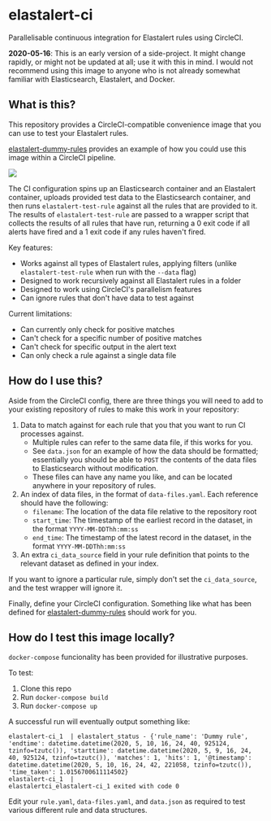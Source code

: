 # elastalert-ci

Parallelisable continuous integration for Elastalert rules using CircleCI.

**2020-05-16**: This is an early version of a side-project. It might change rapidly,
or might not be updated at all; use it with this in mind. I would not recommend
using this image to anyone who is not already somewhat familiar with Elasticsearch,
Elastalert, and Docker.

## What is this?

This repository provides a CircleCI-compatible convenience image that you can
use to test your Elastalert rules.

[elastalert-dummy-rules](https://github.com/ferozsalam/elastalert-dummy-rules)
provides an example of how you could use this image within a CircleCI pipeline.

![](https://padlock.argh.in/images/circleci.png)

The CI configuration spins up an Elasticsearch container and an Elastalert 
container, uploads provided test data to the Elasticsearch container, and then
runs `elastalert-test-rule` against all the rules that are provided to it.
The results of `elastalert-test-rule` are passed to a wrapper script that
collects the results of all rules that have run, returning a 0 exit code if all
alerts have fired and a 1 exit code if any rules haven't fired.

Key features:

- Works against all types of Elastalert rules, applying filters
  (unlike `elastalert-test-rule` when run with the `--data` flag)
- Designed to work recursively against all Elastalert rules in a folder
- Designed to work using CircleCI's parallelism features
- Can ignore rules that don't have data to test against

Current limitations:

- Can currently only check for positive matches
- Can't check for a specific number of positive matches
- Can't check for specific output in the alert text
- Can only check a rule against a single data file

## How do I use this?

Aside from the CircleCI config, there are three things you
will need to add to your existing repository of rules to make this work in your
repository:

1. Data to match against for each rule that you that you want to run CI processes
against.
    - Multiple rules can refer to the same data file, if this works for you.
    - See `data.json` for an example of how the data should be formatted; essentially
      you should be able to `POST` the contents of the data files to Elasticsearch
      without modification.
    - These files can have any name you like, and can be located anywhere 
      in your repository of rules.
2. An index of data files, in the format of `data-files.yaml`. Each reference should have
   the following:
    - `filename`: The location of the data file relative to the repository root
    - `start_time`: The timestamp of the earliest record in the dataset, in the format `YYYY-MM-DDThh:mm:ss`
    - `end_time`: The timestamp of the latest record in the dataset, in the format `YYYY-MM-DDThh:mm:ss`
3. An extra `ci_data_source` field in your rule definition that points to the 
   relevant dataset as defined in your index.

If you want to ignore a particular rule, simply don't set the `ci_data_source`, and
the test wrapper will ignore it.

Finally, define your CircleCI configuration. Something like what has been defined for
[elastalert-dummy-rules][1] should work for you.

## How do I test this image locally?

`docker-compose` funcionality has been provided for illustrative purposes.

To test:

1. Clone this repo
2. Run `docker-compose build`
3. Run `docker-compose up`

A successful run will eventually output something like:

```
elastalert-ci_1  | elastalert_status - {'rule_name': 'Dummy rule', 'endtime': datetime.datetime(2020, 5, 10, 16, 24, 40, 925124, tzinfo=tzutc()), 'starttime': datetime.datetime(2020, 5, 9, 16, 24, 40, 925124, tzinfo=tzutc()), 'matches': 1, 'hits': 1, '@timestamp': datetime.datetime(2020, 5, 10, 16, 24, 42, 221058, tzinfo=tzutc()), 'time_taken': 1.0156700611114502}
elastalert-ci_1  |
elastalertci_elastalert-ci_1 exited with code 0
```

Edit your `rule.yaml`, `data-files.yaml`, and `data.json` as required to test
various different rule and data structures.

[1]: https://github.com/ferozsalam/elastalert-dummy-rules/blob/master/.circleci/config.yml
